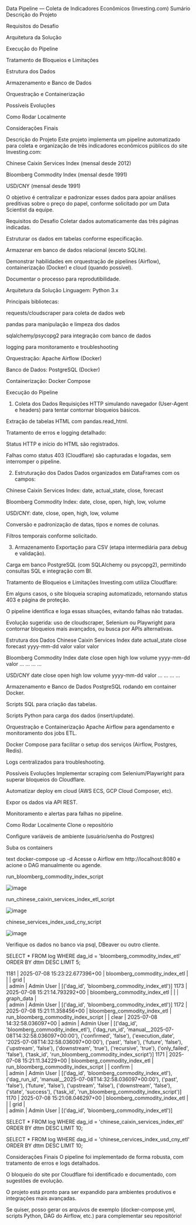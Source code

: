 Data Pipeline — Coleta de Indicadores Econômicos (Investing.com)
Sumário
Descrição do Projeto

Requisitos do Desafio

Arquitetura da Solução

Execução do Pipeline

Tratamento de Bloqueios e Limitações

Estrutura dos Dados

Armazenamento e Banco de Dados

Orquestração e Containerização

Possíveis Evoluções

Como Rodar Localmente

Considerações Finais

Descrição do Projeto
Este projeto implementa um pipeline automatizado para coleta e organização de três indicadores econômicos públicos do site Investing.com:

Chinese Caixin Services Index (mensal desde 2012)

Bloomberg Commodity Index (mensal desde 1991)

USD/CNY (mensal desde 1991)

O objetivo é centralizar e padronizar esses dados para apoiar análises preditivas sobre o preço do papel, conforme solicitado por um Data Scientist da equipe.

Requisitos do Desafio
Coletar dados automaticamente das três páginas indicadas.

Estruturar os dados em tabelas conforme especificação.

Armazenar em banco de dados relacional (exceto SQLite).

Demonstrar habilidades em orquestração de pipelines (Airflow), containerização (Docker) e cloud (quando possível).

Documentar o processo para reprodutibilidade.

Arquitetura da Solução
Linguagem: Python 3.x

Principais bibliotecas:

requests/cloudscraper para coleta de dados web

pandas para manipulação e limpeza dos dados

sqlalchemy/psycopg2 para integração com banco de dados

logging para monitoramento e troubleshooting

Orquestração: Apache Airflow (Docker)

Banco de Dados: PostgreSQL (Docker)

Containerização: Docker Compose

Execução do Pipeline
1. Coleta dos Dados
Requisições HTTP simulando navegador (User-Agent e headers) para tentar contornar bloqueios básicos.

Extração de tabelas HTML com pandas.read_html.

Tratamento de erros e logging detalhado:

Status HTTP e início do HTML são registrados.

Falhas como status 403 (Cloudflare) são capturadas e logadas, sem interromper o pipeline.

2. Estruturação dos Dados
Dados organizados em DataFrames com os campos:

Chinese Caixin Services Index: date, actual_state, close, forecast

Bloomberg Commodity Index: date, close, open, high, low, volume

USD/CNY: date, close, open, high, low, volume

Conversão e padronização de datas, tipos e nomes de colunas.

Filtros temporais conforme solicitado.

3. Armazenamento
Exportação para CSV (etapa intermediária para debug e validação).

Carga em banco PostgreSQL (com SQLAlchemy ou psycopg2), permitindo consultas SQL e integração com BI.

Tratamento de Bloqueios e Limitações
Investing.com utiliza Cloudflare:

Em alguns casos, o site bloqueia scraping automatizado, retornando status 403 e página de proteção.

O pipeline identifica e loga essas situações, evitando falhas não tratadas.

Evolução sugerida: uso de cloudscraper, Selenium ou Playwright para contornar bloqueios mais avançados, ou busca por APIs alternativas.

Estrutura dos Dados
Chinese Caixin Services Index
date	actual_state	close	forecast
yyyy-mm-dd	valor	valor	valor

Bloomberg Commodity Index
date	close	open	high	low	volume
yyyy-mm-dd	valor	...	...	...	...

USD/CNY
date	close	open	high	low	volume
yyyy-mm-dd	valor	...	...	...	...

Armazenamento e Banco de Dados
PostgreSQL rodando em container Docker.

Scripts SQL para criação das tabelas.

Scripts Python para carga dos dados (insert/update).

Orquestração e Containerização
Apache Airflow para agendamento e monitoramento dos jobs ETL.

Docker Compose para facilitar o setup dos serviços (Airflow, Postgres, Redis).

Logs centralizados para troubleshooting.

Possíveis Evoluções
Implementar scraping com Selenium/Playwright para superar bloqueios do Cloudflare.

Automatizar deploy em cloud (AWS ECS, GCP Cloud Composer, etc).

Expor os dados via API REST.

Monitoramento e alertas para falhas no pipeline.

Como Rodar Localmente
Clone o repositório

Configure variáveis de ambiente (usuário/senha do Postgres)

Suba os containers

text
docker-compose up -d
Acesse o Airflow em http://localhost:8080 e acione o DAG manualmente ou agende.

run_bloomberg_commodity_index_script

![image](https://github.com/user-attachments/assets/cb3692b1-a597-46b7-9d4f-75c3c2181732)

run_chinese_caixin_services_index_etl_script

![image](https://github.com/user-attachments/assets/75f64fc1-0237-4cdc-925c-977c6c99ddc3)

chinese_services_index_usd_cny_script

![image](https://github.com/user-attachments/assets/fa357fa2-9bea-47ab-88b4-2e4376ee071e)

Verifique os dados no banco via psql, DBeaver ou outro cliente.

SELECT * FROM log WHERE dag_id = 'bloomberg_commodity_index_etl' ORDER BY dttm DESC LIMIT 5;

1181 | 2025-07-08 15:23:22.677396+00 | bloomberg_commodity_index_etl |                                      |           | grid       |     
                          | admin | Admin User         | [('dag_id', 'bloomberg_commodity_index_etl')]
1173 | 2025-07-08 15:21:14.793292+00 | bloomberg_commodity_index_etl |                                      |           | graph_data |     
                          | admin | Admin User         | [('dag_id', 'bloomberg_commodity_index_etl')]
1172 | 2025-07-08 15:21:11.358456+00 | bloomberg_commodity_index_etl | run_bloomberg_commodity_index_script |           | clear      | 2025-07-08 14:32:58.036097+00 | admin | Admin User         | [('dag_id', 'bloomberg_commodity_index_etl'), ('dag_run_id', 'manual__2025-07-08T14:32:58.036097+00:00'), ('confirmed', 'false'), ('execution_date', '2025-07-08T14:32:58.036097+00:00'), ('past', 'false'), ('future', 'false'), ('upstream', 'false'), ('downstream', 'true'), ('recursive', 'true'), ('only_failed', 'false'), ('task_id', 'run_bloomberg_commodity_index_script')]
1171 | 2025-07-08 15:21:11.34229+00  | bloomberg_commodity_index_etl | run_bloomberg_commodity_index_script |           | confirm    |     
                          | admin | Admin User         | [('dag_id', 'bloomberg_commodity_index_etl'), ('dag_run_id', 'manual__2025-07-08T14:32:58.036097+00:00'), ('past', 'false'), ('future', 'false'), ('upstream', 'false'), ('downstream', 'false'), ('state', 'success'), ('task_id', 'run_bloomberg_commodity_index_script')]
1170 | 2025-07-08 15:21:08.046297+00 | bloomberg_commodity_index_etl |                                      |           | grid       |     
                          | admin | Admin User         | [('dag_id', 'bloomberg_commodity_index_etl')]



                          

SELECT * FROM log WHERE dag_id = 'chinese_caixin_services_index_etl' ORDER BY dttm DESC LIMIT 10;

SELECT * FROM log WHERE dag_id = 'chinese_cervices_index_usd_cny_etl' ORDER BY dttm DESC LIMIT 10;






Considerações Finais
O pipeline foi implementado de forma robusta, com tratamento de erros e logs detalhados.

O bloqueio do site por Cloudflare foi identificado e documentado, com sugestões de evolução.

O projeto está pronto para ser expandido para ambientes produtivos e integrações mais avançadas.

Se quiser, posso gerar os arquivos de exemplo (docker-compose.yml, scripts Python, DAG do Airflow, etc.) para complementar seu repositório!

